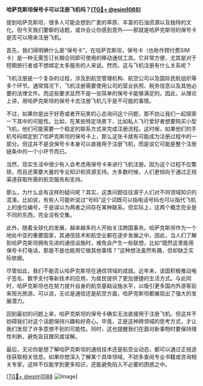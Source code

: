 **哈萨克斯坦保号卡可以注册飞机吗？[[TG💪+ @esim1088](https://t.me/s/esim1088)]**

提到哈萨克斯坦，很多人可能会想到广袤的草原、丰富的石油资源以及独特的文化。但今天我们要聊的话题，或许会让你感到意外——那就是哈萨克斯坦的保号卡是否可以用来注册飞机。

首先，我们得明确什么是“保号卡”。在哈萨克斯坦，保号卡（也称作预付费SIM卡）是一种无需签订长期合同即可使用的移动通信工具。它非常方便，尤其是对于短期旅行者或不想绑定太多服务的人来说。然而，这与飞机注册有什么关系呢？

飞机注册是一个复杂的过程，涉及到航空管理机构、航空公司以及国际民航组织等多个环节。通常情况下，飞机注册需要使用公司的营业执照、税务信息以及其他必要的法律文件。而这些要求显然不是一张简单的保号卡能够满足的。因此，从理论上讲，用哈萨克斯坦的保号卡去注册飞机几乎是不可能的事情。

不过，如果你是出于好奇或者开玩笑的心态询问这个问题，那不妨让我们一起探索一下其中的可能性。比如，在某些特定场景下，比如私人飞行爱好者想要购买小型飞机，他们可能需要一个稳定的联系方式来完成注册流程。这时候，如果他们的手机号码绑定到了哈萨克斯坦的保号卡上，那么这张卡就有可能成为注册过程中的一部分。但这并不是说保号卡本身可以直接用于注册飞机，而是说它可能是整个注册链条中的一个小环节而已。

当然，现实生活中很少有人会考虑用保号卡来进行飞机注册。因为这个过程不仅繁琐，而且还需要大量的专业知识和资源支持。大多数时候，人们更倾向于通过正规渠道获取所需的航空服务和支持。

那么，为什么会有这样的疑问呢？其实，这类问题往往源于人们对不同领域知识的混淆。比如说，有些人可能听说过“号码”这个词既可以指电话号码也可以指代飞机上的座位编号，于是误以为两者之间存在某种联系。但实际上，这两个概念完全是不同的东西，完全没有交集。

此外，随着全球化的发展，越来越多的人开始关注跨国事务。哈萨克斯坦作为一个地处中亚的重要国家，其通信技术和航空业都在逐步发展之中。因此，当人们了解到哈萨克斯坦拥有先进的通信设施时，难免会产生一些联想，比如“既然这里能用保号卡打电话，那是不是也能用它做其他事情？”这种想法虽然有趣，但却缺乏实际依据。

尽管如此，我们不能否认哈萨克斯坦在通信领域的成就。近年来，该国积极推动电子签名、数字支付等新技术的应用，为居民提供了更加便捷的生活方式。与此同时，哈萨克斯坦也在努力提升自身的航空基础设施水平，以吸引更多国内外游客前来观光旅游。可以说，无论是通信还是航空方面，哈萨克斯坦都展现出了强大的发展潜力。

回到最初的问题上来，哈萨克斯坦的保号卡确实无法直接用于注册飞机。但这并不妨碍我们对这个话题保持兴趣和好奇心。毕竟，正是这种跨领域的思考方式，才让我们发现了许多意想不到的可能性。同时，这也提醒我们在面对新事物时要保持理性判断，避免盲目跟风或误解。

最后，无论你是想了解哈萨克斯坦的通信技术还是航空业动态，都可以通过正规途径获取相关信息。如果你想深入了解某个具体领域，不妨多查阅专业书籍或咨询相关专家，这样不仅能学到更多知识，还能避免陷入不必要的困惑之中。

[[TG💪+ @esim1088](https://t.me/s/esim1088) ![Image](https://i.postimg.cc/4NQfJmqS/Snipaste-2025-05-13-00-14-12.png)]